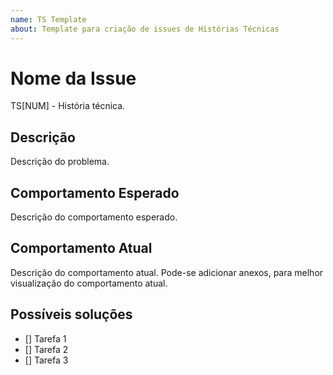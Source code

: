 ```yaml
---
name: TS Template
about: Template para criação de issues de Histórias Técnicas
---
```


# Nome da Issue

TS[NUM] - História técnica.

## Descrição

Descrição do problema.

## Comportamento Esperado

Descrição do comportamento esperado.

## Comportamento Atual

Descrição do comportamento atual.
Pode-se adicionar anexos, para melhor visualização do comportamento atual.

## Possíveis soluções

- [] Tarefa 1
- [] Tarefa 2
- [] Tarefa 3
